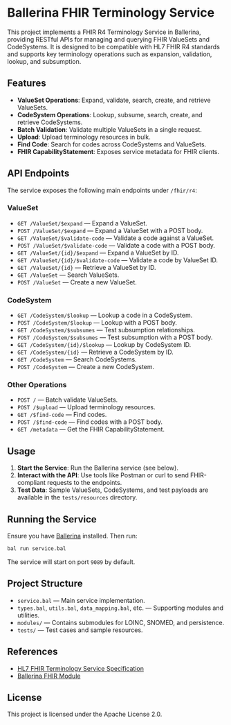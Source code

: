 # Ballerina FHIR Terminology Service

This project implements a FHIR R4 Terminology Service in Ballerina, providing RESTful APIs for managing and querying FHIR ValueSets and CodeSystems. It is designed to be compatible with HL7 FHIR R4 standards and supports key terminology operations such as expansion, validation, lookup, and subsumption.

## Features

- **ValueSet Operations**: Expand, validate, search, create, and retrieve ValueSets.
- **CodeSystem Operations**: Lookup, subsume, search, create, and retrieve CodeSystems.
- **Batch Validation**: Validate multiple ValueSets in a single request.
- **Upload**: Upload terminology resources in bulk.
- **Find Code**: Search for codes across CodeSystems and ValueSets.
- **FHIR CapabilityStatement**: Exposes service metadata for FHIR clients.

## API Endpoints

The service exposes the following main endpoints under `/fhir/r4`:

### ValueSet

- `GET /ValueSet/$expand` — Expand a ValueSet.
- `POST /ValueSet/$expand` — Expand a ValueSet with a POST body.
- `GET /ValueSet/$validate-code` — Validate a code against a ValueSet.
- `POST /ValueSet/$validate-code` — Validate a code with a POST body.
- `GET /ValueSet/{id}/$expand` — Expand a ValueSet by ID.
- `GET /ValueSet/{id}/$validate-code` — Validate a code by ValueSet ID.
- `GET /ValueSet/{id}` — Retrieve a ValueSet by ID.
- `GET /ValueSet` — Search ValueSets.
- `POST /ValueSet` — Create a new ValueSet.

### CodeSystem

- `GET /CodeSystem/$lookup` — Lookup a code in a CodeSystem.
- `POST /CodeSystem/$lookup` — Lookup with a POST body.
- `GET /CodeSystem/$subsumes` — Test subsumption relationships.
- `POST /CodeSystem/$subsumes` — Test subsumption with a POST body.
- `GET /CodeSystem/{id}/$lookup` — Lookup by CodeSystem ID.
- `GET /CodeSystem/{id}` — Retrieve a CodeSystem by ID.
- `GET /CodeSystem` — Search CodeSystems.
- `POST /CodeSystem` — Create a new CodeSystem.

### Other Operations

- `POST /` — Batch validate ValueSets.
- `POST /$upload` — Upload terminology resources.
- `GET /$find-code` — Find codes.
- `POST /$find-code` — Find codes with a POST body.
- `GET /metadata` — Get the FHIR CapabilityStatement.

## Usage

1. **Start the Service**: Run the Ballerina service (see below).
2. **Interact with the API**: Use tools like Postman or curl to send FHIR-compliant requests to the endpoints.
3. **Test Data**: Sample ValueSets, CodeSystems, and test payloads are available in the `tests/resources` directory.

## Running the Service

Ensure you have [Ballerina](https://ballerina.io/downloads/) installed. Then run:

```sh
bal run service.bal
```

The service will start on port `9089` by default.

## Project Structure

- `service.bal` — Main service implementation.
- `types.bal`, `utils.bal`, `data_mapping.bal`, etc. — Supporting modules and utilities.
- `modules/` — Contains submodules for LOINC, SNOMED, and persistence.
- `tests/` — Test cases and sample resources.

## References

- [HL7 FHIR Terminology Service Specification](https://hl7.org/fhir/terminology-service.html)
- [Ballerina FHIR Module](https://central.ballerina.io/ballerinax/health.fhir.r4)

## License

This project is licensed under the Apache License 2.0.
